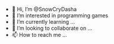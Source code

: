 - 👋 Hi, I’m @SnowCryDasha
- 👀 I’m interested in programming games
- 🌱 I’m currently learning ...
- 💞️ I’m looking to collaborate on ...
- 📫 How to reach me ...

<!---
SnowCryDasha/SnowCryDasha is a ✨ special ✨ repository because its `README.md` (this file) appears on your GitHub profile.
You can click the Preview link to take a look at your changes.
--->
